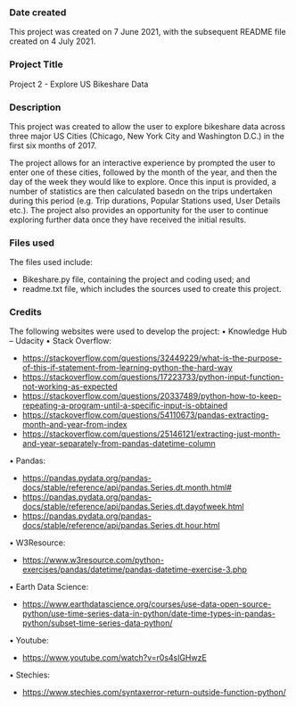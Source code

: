 ### Date created

This project was created on 7 June 2021, with the subsequent README file created on 4 July 2021.

### Project Title

Project 2 - Explore US Bikeshare Data

### Description

This project was created to allow the user to explore bikeshare data across three major US Cities (Chicago, New York City and Washington D.C.) in the first six months of 2017. 

The project allows for an interactive experience by prompted the user to enter one of these cities, followed by the month of the year, and then the day of the week they would like to explore. Once this input is provided, a number of statistics are then calculated basedn on the trips undertaken during this period (e.g. Trip durations, Popular Stations used, User Details etc.). The project also provides an opportunity for the user to continue exploring further data once they have received the initial results.	 

### Files used
The files used include:
- Bikeshare.py file, containing the project and coding used; and
- readme.txt file, which includes the sources used to create this project.

### Credits
The following websites were used to develop the project: 
•	Knowledge Hub – Udacity
•	Stack Overflow:
-	https://stackoverflow.com/questions/32449229/what-is-the-purpose-of-this-if-statement-from-learning-python-the-hard-way
-	https://stackoverflow.com/questions/17223733/python-input-function-not-working-as-expected
-	https://stackoverflow.com/questions/20337489/python-how-to-keep-repeating-a-program-until-a-specific-input-is-obtained
-	https://stackoverflow.com/questions/54110673/pandas-extracting-month-and-year-from-index
-	https://stackoverflow.com/questions/25146121/extracting-just-month-and-year-separately-from-pandas-datetime-column

•	Pandas:
-	https://pandas.pydata.org/pandas-docs/stable/reference/api/pandas.Series.dt.month.html#
-	https://pandas.pydata.org/pandas-docs/stable/reference/api/pandas.Series.dt.dayofweek.html
-	https://pandas.pydata.org/pandas-docs/stable/reference/api/pandas.Series.dt.hour.html

•	W3Resource:
-	https://www.w3resource.com/python-exercises/pandas/datetime/pandas-datetime-exercise-3.php

•	Earth Data Science:
-	https://www.earthdatascience.org/courses/use-data-open-source-python/use-time-series-data-in-python/date-time-types-in-pandas-python/subset-time-series-data-python/

•	Youtube:
-	https://www.youtube.com/watch?v=r0s4slGHwzE

•	Stechies: 
-	https://www.stechies.com/syntaxerror-return-outside-function-python/


